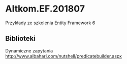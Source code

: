 # Altkom.EF.201807
Przykłady ze szkolenia Entity Framework 6


## Biblioteki
Dynamiczne zapytania http://www.albahari.com/nutshell/predicatebuilder.aspx
